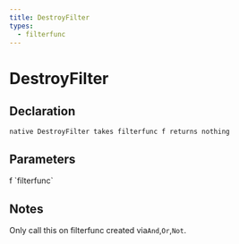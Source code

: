 ```yaml
---
title: DestroyFilter
types:
  - filterfunc
---
```


# DestroyFilter

## Declaration

```
native DestroyFilter takes filterfunc f returns nothing
```

## Parameters
<dl>
  <dt>f `filterfunc`</dt>
  <dd></dd>
</dl>

## Notes 
Only call this on filterfunc created via`And`,`Or`,`Not`.